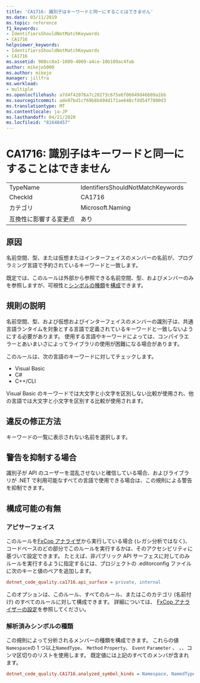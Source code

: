 ```yaml
---
title: 'CA1716: 識別子はキーワードと同一にすることはできません'
ms.date: 03/11/2019
ms.topic: reference
f1_keywords:
- IdentifiersShouldNotMatchKeywords
- CA1716
helpviewer_keywords:
- IdentifiersShouldNotMatchKeywords
- CA1716
ms.assetid: 900cc8a1-1089-4069-a4ce-10b109ac4fab
author: mikejo5000
ms.author: mikejo
manager: jillfra
ms.workload:
- multiple
ms.openlocfilehash: a7d4f42076a7c20273c675e6f06049d46609a1bb
ms.sourcegitcommit: ade07bd1cf69b8b494d171ae648cfdd54f7800d3
ms.translationtype: MT
ms.contentlocale: ja-JP
ms.lasthandoff: 04/21/2020
ms.locfileid: "81648457"
---
```

# <a name="ca1716-identifiers-should-not-match-keywords"></a>CA1716: 識別子はキーワードと同一にすることはできません

|||
|-|-|
|TypeName|IdentifiersShouldNotMatchKeywords|
|CheckId|CA1716|
|カテゴリ|Microsoft.Naming|
|互換性に影響する変更点|あり|

## <a name="cause"></a>原因

名前空間、型、または仮想またはインターフェイスのメンバーの名前が、プログラミング言語で予約されているキーワードと一致します。

既定では、このルールは外部から参照できる名前空間、型、およびメンバーのみを参照しますが、可視性と[シンボルの種類](#analyzed-symbol-kinds)を[構成](#api-surface)できます。

## <a name="rule-description"></a>規則の説明

名前空間、型、および仮想およびインターフェイスのメンバーの識別子は、共通言語ランタイムを対象とする言語で定義されているキーワードと一致しないようにする必要があります。 使用する言語やキーワードによっては、コンパイラエラーとあいまいさによってライブラリの使用が困難になる場合があります。

このルールは、次の言語のキーワードに対してチェックします。

- Visual Basic
- C#
- C++/CLI

Visual Basic のキーワードでは大文字と小文字を区別しない比較が使用され、他の言語では大文字と小文字を区別する比較が使用されます。

## <a name="how-to-fix-violations"></a>違反の修正方法

キーワードの一覧に表示されない名前を選択します。

## <a name="when-to-suppress-warnings"></a>警告を抑制する場合

識別子が API のユーザーを混乱させないと確信している場合、およびライブラリが .NET で利用可能なすべての言語で使用できる場合は、この規則による警告を抑制できます。

## <a name="configurability"></a>構成可能の有無

### <a name="api-surface"></a>アピサーフェイス

このルールを[FxCop アナライザ](install-fxcop-analyzers.md)から実行している場合 (レガシ分析ではなく)、コードベースのどの部分でこのルールを実行するかは、そのアクセシビリティに基づいて設定できます。 たとえば、非パブリック API サーフェスに対してのみルールを実行するように指定するには、プロジェクトの .editorconfig ファイルに次のキーと値のペアを追加します。

```ini
dotnet_code_quality.ca1716.api_surface = private, internal
```

このオプションは、このルール、すべてのルール、またはこのカテゴリ (名前付け) のすべてのルールに対して構成できます。 詳細については、 [FxCop アナライザーの設定](configure-fxcop-analyzers.md)を参照してください。

### <a name="analyzed-symbol-kinds"></a>解析済みシンボルの種類

この規則によって分析されるメンバーの種類を構成できます。 これらの値`Namespace`の 1 つ以上`NamedType`、 `Method` `Property`、 `Event` `Parameter` 、 、、コンマ区切りのリストを使用します。 既定値には上記のすべてのメンバが含まれます。

```ini
dotnet_code_quality.CA1716.analyzed_symbol_kinds = Namespace, NamedType, Method, Property, Event
```

